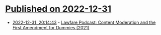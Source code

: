 # [Published on 2022-12-31](index.md)

* [2022-12-31, 20:14:43](https://news.ycombinator.com/item?id=34200282) - [Lawfare Podcast: Content Moderation and the First Amendment for Dummies (2021)](https://shows.acast.com/lawfare/episodes/lawfare-archive-content-moderation-and-the-first-amendment-f)
